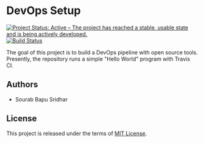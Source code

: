 # DevOps Setup

[![Project Status: Active – The project has reached a stable, usable state and is being actively developed.](https://www.repostatus.org/badges/latest/active.svg)](https://www.repostatus.org/#active) [![Build Status](https://www.travis-ci.com/sourabbapusridhar/devops-setup.svg?branch=master)](https://www.travis-ci.com/sourabbapusridhar)

The goal of this project is to build a DevOps pipeline with open source tools. Presently, the repository runs a simple "Hello World" program with Travis CI.

## Authors
* Sourab Bapu Sridhar

## License
This project is released under the terms of [MIT License](LICENSE).